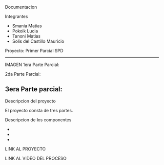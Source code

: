 Documentacion

Integrantes

- Smania Matias
- Pokoik Lucia
- Tanoni Matias
- Solis del Castillo Mauricio

Proyecto: Primer Parcial SPD

----------------------------
IMAGEN
1era Parte Parcial:


2da Parte Parcial:


3era Parte parcial:
----------------------------

Descripcion del proyecto

El proyecto consta de tres partes.

Descripcion de los componentes

-
  
- 

- 

LINK AL PROYECTO

LINK AL VIDEO DEL PROCESO



